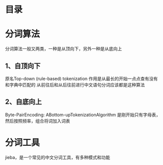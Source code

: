 # 目录
# 分词算法
分词算法一般又两类，一种是从顶向下，另外一种是从底向上
## 1、自顶向下
原名Top-down (rule-based) tokenization
作用是从最长的开始一点点查有没有和字典中匹配的
从前往后和从后往前进行中文语句分词应该都是这种算法
## 2、自底向上
Byte-PairEncoding: ABottom-upTokenizationAlgorithm
是刚开始只有字母表，然后按照频率，组合将词加入词表


# 分词工具
jieba，是一个常见的中文分词工具，有多种模式和功能


